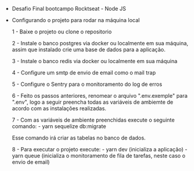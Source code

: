 - Desafio Final bootcampo Rocktseat - Node JS

- Configurando o projeto para rodar na máquina local

  1 - Baixe o projeto ou clone o repositorio

  2 - Instale o banco postgres via docker ou localmente em sua máquina, assim que instalado crie uma base de dados para a aplicação.

  3 - Instale o banco redis via docker ou localmente em sua máquina

  4 - Configure um smtp de envio de email como o mail trap

  5 - Configure o Sentry para o monitoramento do log de erros

  6 - Feito os passos anteriores, renomear o arquivo ".env.exemple" para ".env", logo a seguir preencha todas as variáveis de ambiemte de acordo com as instalações realizadas.

  7 - Com as variáveis de ambiente preenchidas execute o seguinte comando: - yarn sequelize db:migrate

   Esse comando irá criar as tabelas no banco de dados.

  8 - Para executar o projeto execute: - yarn dev (inicializa a aplicação) - yarn queue (inicializa o monitoramento de fila de tarefas, neste caso o envio de email)
